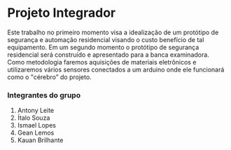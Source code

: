 # Projeto Integrador
Este trabalho no primeiro momento visa a idealização de um protótipo de segurança e automação  residencial visando o custo benefício de tal equipamento. Em um segundo momento o protótipo de segurança  residencial será construído e apresentado para a banca examinadora. Como metodologia faremos aquisições de materiais eletrônicos e utilizaremos vários sensores conectados a um arduino onde ele funcionará como o "cérebro” do projeto.

### Integrantes do grupo
1. Antony Leite
2. Ítalo Souza
3. Ismael Lopes
4. Gean Lemos
5. Kauan Brilhante
